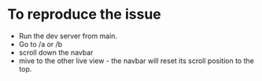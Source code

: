 # To reproduce the issue 
- Run the dev server from main.
- Go to /a or /b
- scroll down the navbar
- mive to the other live view - the navbar will reset its scroll position to the top.

